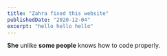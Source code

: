 ```yaml
---
title: "Zahra fixed this website"
publishedDate: "2020-12-04"
excerpt: "hello hello hello"
---
```


**She** unlike **some people** knows how to code properly.
